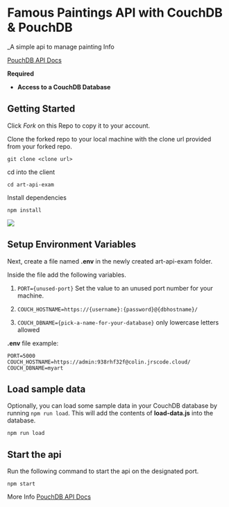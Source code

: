# Famous Paintings API with CouchDB & PouchDB

\_A simple api to manage painting Info

[PouchDB API Docs](https://pouchdb.com/api.html)

**Required**

- **Access to a CouchDB Database**

## Getting Started

Click _Fork_ on this Repo to copy it to your account.

Clone the forked repo to your local machine with the clone url provided from your forked repo.

```
git clone <clone url>
```

cd into the client

```
cd art-api-exam
```

Install dependencies

```
npm install
```

<img src="https://github.com/coinGuyBri/art-api-exam/blob/master/art%20demo%20gif.gif?raw=true">

## Setup Environment Variables

Next, create a file named **.env** in the newly created art-api-exam folder.

Inside the file add the following variables.

1.  `PORT={unused-port}` Set the value to an unused port number for your machine.

2.  `COUCH_HOSTNAME=https://{username}:{password}@{dbhostname}/`

3.  `COUCH_DBNAME={pick-a-name-for-your-database}` only lowercase letters allowed

**.env** file example:

```
PORT=5000
COUCH_HOSTNAME=https://admin:938rhf32f@colin.jrscode.cloud/
COUCH_DBNAME=myart
```

## Load sample data

Optionally, you can load some sample data in your CouchDB database by running `npm run load`. This will add the contents of **load-data.js** into the database.

```
npm run load
```

## Start the api

Run the following command to start the api on the designated port.

```
npm start
```

More Info
[PouchDB API Docs](https://pouchdb.com/api.html)
